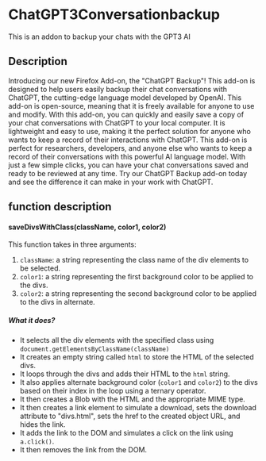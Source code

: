 # ChatGPT3Conversationbackup
This is an addon to backup your chats with the GPT3 AI

## Description
Introducing our new Firefox Add-on, the "ChatGPT Backup"! This add-on is designed to help users easily backup their chat conversations with ChatGPT, the cutting-edge language model developed by OpenAI. This add-on is open-source, meaning that it is freely available for anyone to use and modify. With this add-on, you can quickly and easily save a copy of your chat conversations with ChatGPT to your local computer. It is lightweight and easy to use, making it the perfect solution for anyone who wants to keep a record of their interactions with ChatGPT. This add-on is perfect for researchers, developers, and anyone else who wants to keep a record of their conversations with this powerful AI language model. With just a few simple clicks, you can have your chat conversations saved and ready to be reviewed at any time. Try our ChatGPT Backup add-on today and see the difference it can make in your work with ChatGPT.

## function description
#### saveDivsWithClass(className, color1, color2)
This function takes in three arguments:
1. `className`: a string representing the class name of the div elements to be selected.
2. `color1`: a string representing the first background color to be applied to the divs.
3. `color2`: a string representing the second background color to be applied to the divs in alternate.
##### What it does? 
- It selects all the div elements with the specified class using `document.getElementsByClassName(className)`
- It creates an empty string called `html` to store the HTML of the selected divs.
- It loops through the divs and adds their HTML to the `html` string.
- It also applies alternate background color (`color1` and `color2`) to the divs based on their index in the loop using a ternary operator.
- It then creates a Blob with the HTML and the appropriate MIME type.
- It then creates a link element to simulate a download, sets the download attribute to "divs.html", sets the href to the created object URL, and hides the link.
- It adds the link to the DOM and simulates a click on the link using `a.click()`.
- It then removes the link from the DOM.
